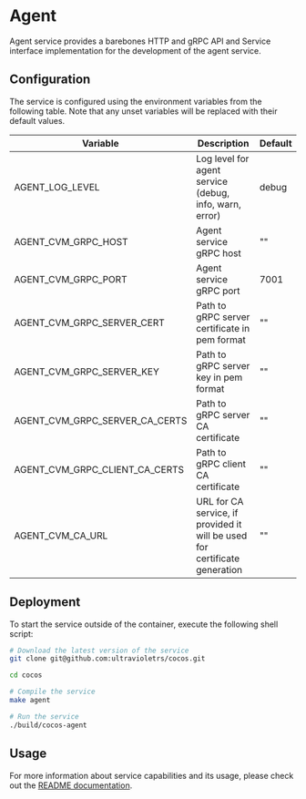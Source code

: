 # Agent

Agent service provides a barebones HTTP and gRPC API and Service interface implementation for the development of the agent service.

## Configuration

The service is configured using the environment variables from the following table. Note that any unset variables will be replaced with their default values.

| Variable                       | Description                                                                | Default                        |
| ------------------------------ | -------------------------------------------------------------------------- | ------------------------------ |
| AGENT_LOG_LEVEL                | Log level for agent service (debug, info, warn, error)                     | debug                          |
| AGENT_CVM_GRPC_HOST            | Agent service gRPC host                                                    | ""                             |
| AGENT_CVM_GRPC_PORT            | Agent service gRPC port                                                    | 7001                           |
| AGENT_CVM_GRPC_SERVER_CERT     | Path to gRPC server certificate in pem format                              | ""                             |
| AGENT_CVM_GRPC_SERVER_KEY      | Path to gRPC server key in pem format                                      | ""                             |
| AGENT_CVM_GRPC_SERVER_CA_CERTS | Path to gRPC server CA certificate                                         | ""                             |
| AGENT_CVM_GRPC_CLIENT_CA_CERTS | Path to gRPC client CA certificate                                         | ""                             |
| AGENT_CVM_CA_URL               | URL for CA service, if provided it will be used for certificate generation | ""                             |


## Deployment

To start the service outside of the container, execute the following shell script:

```bash
# Download the latest version of the service
git clone git@github.com:ultravioletrs/cocos.git

cd cocos

# Compile the service
make agent

# Run the service
./build/cocos-agent
```

## Usage

For more information about service capabilities and its usage, please check out the [README documentation](../README.md).
